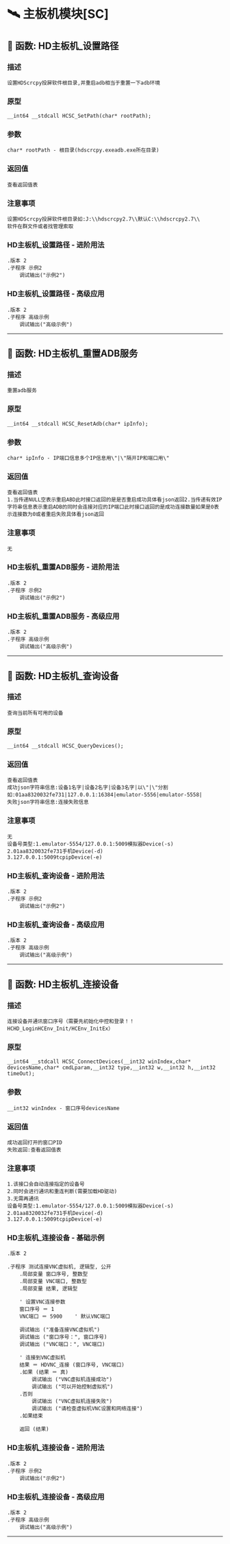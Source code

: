 # 🛰️ 主板机模块[SC]
## 📌 函数: HD主板机_设置路径
### 描述
```
设置HDScrcpy投屏软件根目录,并重启adb相当于重置一下adb环境
```
### 原型
```
__int64 __stdcall HCSC_SetPath(char* rootPath);
```
### 参数
```
char* rootPath - 根目录(hdscrcpy.exeadb.exe所在目录)
```
### 返回值
```
查看返回值表
```
### 注意事项
```
设置HDScrcpy投屏软件根目录如:J:\\hdscrcpy2.7\\默认C:\\hdscrcpy2.7\\
软件在群文件或者找管理索取
```
### HD主板机_设置路径 - 进阶用法
```
.版本 2
.子程序 示例2
    调试输出("示例2")
```
### HD主板机_设置路径 - 高级应用
```
.版本 2
.子程序 高级示例
    调试输出("高级示例")
```

---
## 📌 函数: HD主板机_重置ADB服务
### 描述
```
重置adb服务
```
### 原型
```
__int64 __stdcall HCSC_ResetAdb(char* ipInfo);
```
### 参数
```
char* ipInfo - IP端口信息多个IP信息用\"|\"隔开IP和端口用\"
```
### 返回值
```
查看返回值表
1.当传递NULL空表示重启ABD此时接口返回的是是否重启成功具体看json返回2.当传递有效IP字符串信息表示重启ADB的同时会连接对应的IP端口此时接口返回的是成功连接数量如果是0表示连接数为0或者重启失败具体看json返回
```
### 注意事项
```
无
```
### HD主板机_重置ADB服务 - 进阶用法
```
.版本 2
.子程序 示例2
    调试输出("示例2")
```
### HD主板机_重置ADB服务 - 高级应用
```
.版本 2
.子程序 高级示例
    调试输出("高级示例")
```

---
## 📌 函数: HD主板机_查询设备
### 描述
```
查询当前所有可用的设备
```
### 原型
```
__int64 __stdcall HCSC_QueryDevices();
```
### 返回值
```
查看返回值表
成功json字符串信息:设备1名字|设备2名字|设备3名字|以\"|\"分割
如:01aa8320032fe731|127.0.0.1:16384|emulator-5556|emulator-5558|
失败json字符串信息:连接失败信息
```
### 注意事项
```
无
设备号类型:1.emulator-5554/127.0.0.1:5009模拟器Device(-s)
2.01aa8320032fe731手机Device(-d)
3.127.0.0.1:5009tcpipDevice(-e)
```
### HD主板机_查询设备 - 进阶用法
```
.版本 2
.子程序 示例2
    调试输出("示例2")
```
### HD主板机_查询设备 - 高级应用
```
.版本 2
.子程序 高级示例
    调试输出("高级示例")
```

---
## 📌 函数: HD主板机_连接设备
### 描述
```
连接设备并通讯窗口序号（需要先初始化中控和登录！！HCHD_LoginHCEnv_Init/HCEnv_InitEx）
```
### 原型
```
__int64 __stdcall HCSC_ConnectDevices(__int32 winIndex,char* devicesName,char* cmdLparam,__int32 type,__int32 w,__int32 h,__int32 timeOut);
```
### 参数
```
__int32 winIndex - 窗口序号devicesName
```
### 返回值
```
成功返回打开的窗口PID
失败返回:查看返回值表
```
### 注意事项
```
1.该接口会自动连接指定的设备号
2.同时会进行通讯和重连判断(需要加载HD驱动)
3.无需再通讯
设备号类型:1.emulator-5554/127.0.0.1:5009模拟器Device(-s)
2.01aa8320032fe731手机Device(-d)
3.127.0.0.1:5009tcpipDevice(-e)
```
### HD主板机_连接设备 - 基础示例
```
.版本 2

.子程序 测试连接VNC虚拟机, 逻辑型, 公开
    .局部变量 窗口序号, 整数型
    .局部变量 VNC端口, 整数型
    .局部变量 结果, 逻辑型
    
    ' 设置VNC连接参数
    窗口序号 ＝ 1
    VNC端口 ＝ 5900    ' 默认VNC端口
    
    调试输出 ("准备连接VNC虚拟机")
    调试输出 ("窗口序号：", 窗口序号)
    调试输出 ("VNC端口：", VNC端口)
    
    ' 连接到VNC虚拟机
    结果 ＝ HDVNC_连接 (窗口序号, VNC端口)
    .如果 (结果 ＝ 真)
        调试输出 ("VNC虚拟机连接成功")
        调试输出 ("可以开始控制虚拟机")
    .否则
        调试输出 ("VNC虚拟机连接失败")
        调试输出 ("请检查虚拟机VNC设置和网络连接")
    .如果结束
    
    返回 (结果)
```
### HD主板机_连接设备 - 进阶用法
```
.版本 2
.子程序 示例2
    调试输出("示例2")
```
### HD主板机_连接设备 - 高级应用
```
.版本 2
.子程序 高级示例
    调试输出("高级示例")
```

---
